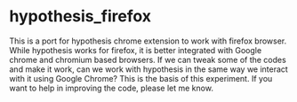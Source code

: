 # hypothesis_firefox
This is a port for hypothesis chrome extension to work with firefox browser. While hypothesis works for firefox, it is better integrated with Google chrome and chromium based browsers. If we can tweak some of the codes and make it work, can we work with hypothesis in the same way we interact with it using Google Chrome? This is the basis of this experiment. If you want to help in improving the code, please let me know. 
